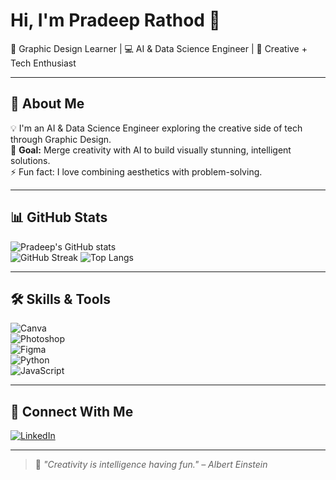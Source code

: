 # Hi, I'm Pradeep Rathod 👋  
🎨 Graphic Design Learner | 💻 AI & Data Science Engineer | 🚀 Creative + Tech Enthusiast 

---

## 📖 About Me  
💡 I'm an AI & Data Science Engineer exploring the creative side of tech through Graphic Design.  
🎯 **Goal:** Merge creativity with AI to build visually stunning, intelligent solutions.  
⚡ Fun fact: I love combining aesthetics with problem-solving. 

---

## 📊 GitHub Stats  
![Pradeep's GitHub stats](https://github-readme-stats.vercel.app/api?username=pradeeprathod1165&show_icons=true&theme=radical)  
![GitHub Streak](https://streak-stats.demolab.com?user=pradeeprathod1165&theme=radical&hide_border=true)
![Top Langs](https://github-readme-stats.vercel.app/api/top-langs/?username=pradeeprathod1165&layout=compact&theme=radical)  

---

## 🛠 Skills & Tools  
![Canva](https://img.shields.io/badge/Canva-%2300C4CC.svg?style=for-the-badge&logo=Canva&logoColor=white)  
![Photoshop](https://img.shields.io/badge/Adobe%20Photoshop-%2331A8FF.svg?style=for-the-badge&logo=Adobe%20Photoshop&logoColor=white)  
![Figma](https://img.shields.io/badge/Figma-%23F24E1E.svg?style=for-the-badge&logo=Figma&logoColor=white)  
![Python](https://img.shields.io/badge/Python-%233776AB.svg?style=for-the-badge&logo=python&logoColor=white)  
![JavaScript](https://img.shields.io/badge/JavaScript-%23F7DF1E.svg?style=for-the-badge&logo=javascript&logoColor=black)  

---

## 🔗 Connect With Me  
[![LinkedIn](https://img.shields.io/badge/LinkedIn-%230077B5.svg?style=for-the-badge&logo=linkedin&logoColor=white)](https://www.linkedin.com/in/pradeep-rathod-b61a95260/)

---

> 💬 *"Creativity is intelligence having fun." – Albert Einstein*
